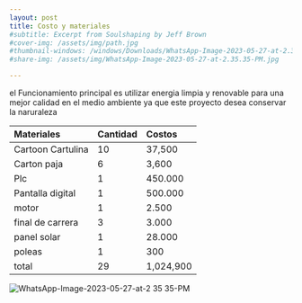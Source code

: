 ```yaml
---
layout: post
title: Costo y materiales 
#subtitle: Excerpt from Soulshaping by Jeff Brown
#cover-img: /assets/img/path.jpg
#thumbnail-windows: /windows/Downloads/WhatsApp-Image-2023-05-27-at-2.35.35-PM.jpg
#share-img: /assets/img/WhatsApp-Image-2023-05-27-at-2.35.35-PM.jpg

---
```

el Funcionamiento principal es utilizar energia limpia y renovable para una mejor calidad en el medio ambiente ya que este proyecto desea conservar la naruraleza 

| Materiales  | Cantidad | Costos |
| :------ |:--- | :--- |
| Cartoon Cartulina | 10 | 37,500 |
| Carton paja | 6 | 3,600 |
| Plc | 1 | 450.000 |
| Pantalla digital | 1 | 500.000 |
| motor | 1 | 2.500|
| final de carrera | 3 | 3.000 |
| panel solar | 1 | 28.000 |
| poleas | 1 | 300|
| total | 29 | 1,024,900|

![WhatsApp-Image-2023-05-27-at-2 35 35-PM](https://github.com/Ecci-sensores-actuadores/ECO-PARKING/assets/132111417/407042de-cb1e-4894-bfab-9b6fe8105a52)
